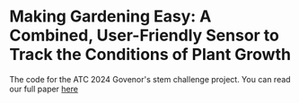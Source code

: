 # Making Gardening Easy: A Combined, User-Friendly Sensor to Track the Conditions of Plant Growth
The code for the ATC 2024 Govenor's stem challenge project. You can read our full paper [here](https://drive.google.com/file/d/1TGpjM_z2eAD_kOjTIW_dquP_TpB14S7V/view?usp=sharing)
